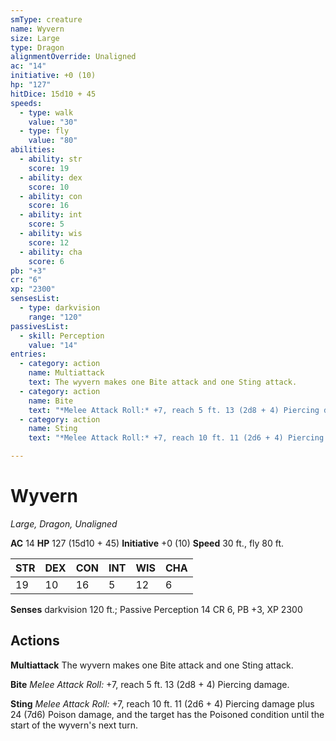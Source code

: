 ```yaml
---
smType: creature
name: Wyvern
size: Large
type: Dragon
alignmentOverride: Unaligned
ac: "14"
initiative: +0 (10)
hp: "127"
hitDice: 15d10 + 45
speeds:
  - type: walk
    value: "30"
  - type: fly
    value: "80"
abilities:
  - ability: str
    score: 19
  - ability: dex
    score: 10
  - ability: con
    score: 16
  - ability: int
    score: 5
  - ability: wis
    score: 12
  - ability: cha
    score: 6
pb: "+3"
cr: "6"
xp: "2300"
sensesList:
  - type: darkvision
    range: "120"
passivesList:
  - skill: Perception
    value: "14"
entries:
  - category: action
    name: Multiattack
    text: The wyvern makes one Bite attack and one Sting attack.
  - category: action
    name: Bite
    text: "*Melee Attack Roll:* +7, reach 5 ft. 13 (2d8 + 4) Piercing damage."
  - category: action
    name: Sting
    text: "*Melee Attack Roll:* +7, reach 10 ft. 11 (2d6 + 4) Piercing damage plus 24 (7d6) Poison damage, and the target has the Poisoned condition until the start of the wyvern's next turn."

---
```


# Wyvern
*Large, Dragon, Unaligned*

**AC** 14
**HP** 127 (15d10 + 45)
**Initiative** +0 (10)
**Speed** 30 ft., fly 80 ft.

| STR | DEX | CON | INT | WIS | CHA |
| --- | --- | --- | --- | --- | --- |
| 19 | 10 | 16 | 5 | 12 | 6 |

**Senses** darkvision 120 ft.; Passive Perception 14
CR 6, PB +3, XP 2300

## Actions

**Multiattack**
The wyvern makes one Bite attack and one Sting attack.

**Bite**
*Melee Attack Roll:* +7, reach 5 ft. 13 (2d8 + 4) Piercing damage.

**Sting**
*Melee Attack Roll:* +7, reach 10 ft. 11 (2d6 + 4) Piercing damage plus 24 (7d6) Poison damage, and the target has the Poisoned condition until the start of the wyvern's next turn.
